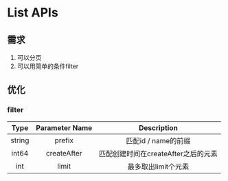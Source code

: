# List APIs

## 需求

1. 可以分页
2. 可以用简单的条件filter

## 优化

### filter

|Type|Parameter Name| Description |
|:---:|:---:|:---:|
| string | prefix | 匹配id / name的前缀 |
| int64 | createAfter | 匹配创建时间在createAfter之后的元素 |
| int | limit | 最多取出limit个元素 |